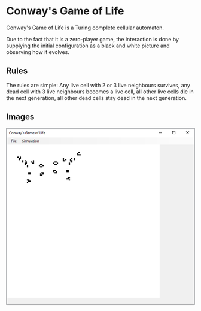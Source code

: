 # Conway's Game of Life
Conway's Game of Life is a Turing complete cellular automaton.

Due to the fact that it is a zero-player game, the interaction is done by supplying the initial configuration as a black and white picture and observing how it evolves.

## Rules
The rules are simple:
Any live cell with 2 or 3 live neighbours survives, any dead cell with 3 live neighbours becomes a live cell, all other live cells die in the next generation, all other dead cells stay dead in the next generation.

## Images
<img src="images/conway-s-game-of-life.png">